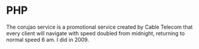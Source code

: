 # PHP

The corujao service is a promotional service created by Cable Telecom that every client will navigate with speed doubled from midnight, returning to normal speed 6 am. I did in 2009.
